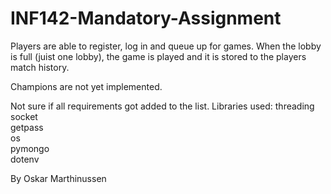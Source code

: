 # INF142-Mandatory-Assignment

Players are able to register, log in and queue up for games. When the lobby is full (juist one lobby), the game is played and it is stored to the players match history.

Champions are not yet implemented.

Not sure if all requirements got added to the list. Libraries used:
threading  
socket  
getpass  
os  
pymongo  
dotenv

By Oskar Marthinussen
